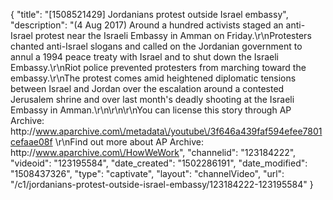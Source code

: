 {
    "title": "[1508521429] Jordanians protest outside Israel embassy",
    "description": "(4 Aug 2017) Around a hundred activists staged an anti-Israel protest near the Israeli Embassy in Amman on Friday.\r\nProtesters chanted anti-Israel slogans and called on the Jordanian government to annul a 1994 peace treaty with Israel and to shut down the Israeli Embassy.\r\nRiot police prevented protesters from marching toward the embassy.\r\nThe protest comes amid heightened diplomatic tensions between Israel and Jordan over the escalation around a contested Jerusalem shrine and over last month's deadly shooting at the Israeli Embassy in Amman.\r\n\r\n\r\nYou can license this story through AP Archive: http:\/\/www.aparchive.com\/metadata\/youtube\/3f646a439faf594efee7801cefaae08f \r\nFind out more about AP Archive: http:\/\/www.aparchive.com\/HowWeWork",
    "channelid": "123184222",
    "videoid": "123195584",
    "date_created": "1502286191",
    "date_modified": "1508437326",
    "type": "captivate",
    "layout": "channelVideo",
    "url": "\/c1\/jordanians-protest-outside-israel-embassy\/123184222-123195584"
}